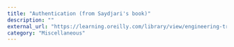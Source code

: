 ```yaml
---
title: "Authentication (from Saydjari's book)"
description: ""
external_url: "https://learning.oreilly.com/library/view/engineering-trustworthy-systems/9781260118186/ch11.xhtml#ch11"
category: "Miscellaneous"
---
```

